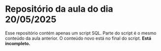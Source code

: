 # Repositório da aula do dia 20/05/2025
Esse repositório contém apenas um script SQL.
Parte do script é o mesmo conteúdo da aula anterior. O conteúdo novo está no final do script.
**Está incompleto.**
